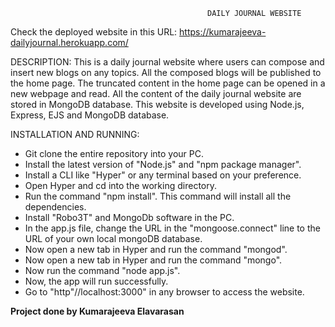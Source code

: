                                                 DAILY JOURNAL WEBSITE

Check the deployed website in this URL: https://kumarajeeva-dailyjournal.herokuapp.com/

DESCRIPTION:
This is a daily journal website where users can compose and insert new blogs on any topics. All the composed blogs will be published to the home page. The truncated content in the home page can be opened in a new webpage and read. All the content of the daily journal website are stored in MongoDB database. This website is developed using Node.js, Express, EJS and MongoDB database.

INSTALLATION AND RUNNING:
* Git clone the entire repository into your PC.
* Install the latest version of "Node.js" and "npm package manager".
* Install a CLI like "Hyper" or any terminal based on your preference.
* Open Hyper and cd into the working directory.
* Run the command "npm install". This command will install all the dependencies.
* Install "Robo3T" and MongoDb software in the PC.
* In the app.js file, change the URL in the "mongoose.connect" line to the URL of your own local mongoDB database.
* Now open a new tab in Hyper and run the command "mongod".
* Now open a new tab in Hyper and run the command "mongo".
* Now run the command "node app.js".
* Now, the app will run successfully.
* Go to "http"//localhost:3000" in any browser to access the website.

**Project done by Kumarajeeva Elavarasan**
